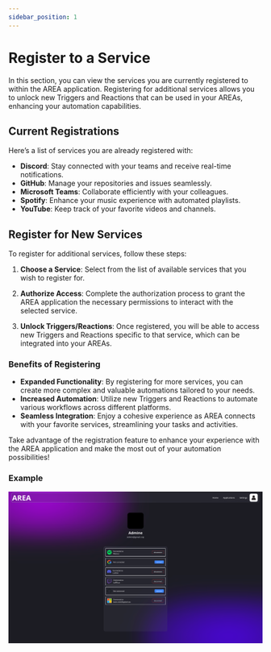 ```yaml
---
sidebar_position: 1
---
```


# Register to a Service

In this section, you can view the services you are currently registered to within the AREA application. Registering for additional services allows you to unlock new Triggers and Reactions that can be used in your AREAs, enhancing your automation capabilities.

## Current Registrations

Here’s a list of services you are already registered with:

- **Discord**: Stay connected with your teams and receive real-time notifications.
- **GitHub**: Manage your repositories and issues seamlessly.
- **Microsoft Teams**: Collaborate efficiently with your colleagues.
- **Spotify**: Enhance your music experience with automated playlists.
- **YouTube**: Keep track of your favorite videos and channels.

## Register for New Services

To register for additional services, follow these steps:

1. **Choose a Service**: Select from the list of available services that you wish to register for.

2. **Authorize Access**: Complete the authorization process to grant the AREA application the necessary permissions to interact with the selected service.

3. **Unlock Triggers/Reactions**: Once registered, you will be able to access new Triggers and Reactions specific to that service, which can be integrated into your AREAs.

### Benefits of Registering

- **Expanded Functionality**: By registering for more services, you can create more complex and valuable automations tailored to your needs.
- **Increased Automation**: Utilize new Triggers and Reactions to automate various workflows across different platforms.
- **Seamless Integration**: Enjoy a cohesive experience as AREA connects with your favorite services, streamlining your tasks and activities.

Take advantage of the registration feature to enhance your experience with the AREA application and make the most out of your automation possibilities!

### Example

![Web Settings Screen](../../../../static/img/web/settings.png)
